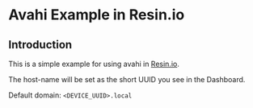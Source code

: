 # Avahi Example in Resin.io

## Introduction

This is a simple example for using avahi in [Resin.io](http://resin.io).

The host-name will be set as the short UUID you see in the Dashboard.

Default domain: `<DEVICE_UUID>.local`